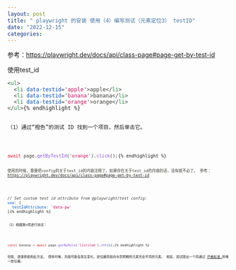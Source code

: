 ```yaml
---
layout: post
title: " playwright 的安装 使用（4）编写测试（元素定位3） testID"
date: "2022-12-15"
categories: 
---
```

<p>参考：<a href="https://playwright.dev/docs/api/class-page#page-get-by-test-id">https://playwright.dev/docs/api/class-page#page-get-by-test-id</a></p>

<p>使用test_id</p>

<pre>
<code><span style="color:#393a34"><span style="color:#393a34">&lt;</span><span style="color:#22863a">ul</span><span style="color:#393a34">&gt;</span>
</span><span style="color:#393a34">  <span style="color:#393a34">&lt;</span><span style="color:#22863a">li</span><span style="color:#22863a"> </span><span style="color:#0550ae">data-testid</span><span style="color:#393a34">=</span><span style="color:#393a34">&#39;</span><span style="color:#c6105f">apple</span><span style="color:#393a34">&#39;</span><span style="color:#393a34">&gt;</span>apple<span style="color:#393a34">&lt;/</span><span style="color:#22863a">li</span><span style="color:#393a34">&gt;</span>
</span><span style="color:#393a34">  <span style="color:#393a34">&lt;</span><span style="color:#22863a">li</span><span style="color:#22863a"> </span><span style="color:#0550ae">data-testid</span><span style="color:#393a34">=</span><span style="color:#393a34">&#39;</span><span style="color:#c6105f">banana</span><span style="color:#393a34">&#39;</span><span style="color:#393a34">&gt;</span>banana<span style="color:#393a34">&lt;/</span><span style="color:#22863a">li</span><span style="color:#393a34">&gt;</span>
</span><span style="color:#393a34">  <span style="color:#393a34">&lt;</span><span style="color:#22863a">li</span><span style="color:#22863a"> </span><span style="color:#0550ae">data-testid</span><span style="color:#393a34">=</span><span style="color:#393a34">&#39;</span><span style="color:#c6105f">orange</span><span style="color:#393a34">&#39;</span><span style="color:#393a34">&gt;</span>orange<span style="color:#393a34">&lt;/</span><span style="color:#22863a">li</span><span style="color:#393a34">&gt;</span>
</span><span style="color:#393a34"><span style="color:#393a34">&lt;/</span><span style="color:#22863a">ul</span><span style="color:#393a34">&gt;</span></span>{% endhighlight %}

<p>（1）通过&ldquo;橙色&rdquo;的测试 ID 找到一个项目，然后单击它。</p>

<pre>
<code><span style="color:#393a34"><span style="color:#cf222e">await</span> page<span style="color:#393a34">.</span><span style="color:#8250df">getByTestId</span><span style="color:#393a34">(</span><span style="color:#c6105f">&#39;orange&#39;</span><span style="color:#393a34">)</span><span style="color:#393a34">.</span><span style="color:#8250df">click</span><span style="color:#393a34">(</span><span style="color:#393a34">)</span><span style="color:#393a34">;</span></span>{% endhighlight %}

<p><code><span style="color:#393a34"><span style="color:#393a34">使用的时候，需要把config的关于test_id的内容注释了，如果存在关于test_id的内容的话，没有就不必了。 参考：<a href="https://playwright.dev/docs/api/class-page#page-get-by-test-id">https://playwright.dev/docs/api/class-page#page-get-by-test-id</a></span></span></code></p>

<pre>
<code><span style="color:#393a34"><em>// Set custom test id attribute from @playwright/test config:</em>
</span><span style="color:#393a34"><span style="color:#005cc5">use</span><span style="color:#d73a49">:</span> <span style="color:#393a34">{</span>
</span><span style="color:#393a34">  <span style="color:#005cc5">testIdAttribute</span><span style="color:#d73a49">:</span> <span style="color:#c6105f">&#39;data-pw&#39;</span>
</span><span style="color:#393a34"><span style="color:#393a34">}</span></span>{% endhighlight %}

<p><code>（2）根据第n项进行测试：</code></p>

<pre>
<code><span style="color:#393a34"><span style="color:#cf222e">const</span> banana <span style="color:#d73a49">=</span> <span style="color:#cf222e">await</span> page<span style="color:#393a34">.</span><span style="color:#8250df">getByRole</span><span style="color:#393a34">(</span><span style="color:#c6105f">&#39;listitem&#39;</span><span style="color:#393a34">)</span><span style="color:#393a34">.</span><span style="color:#8250df">nth</span><span style="color:#393a34">(</span><span style="color:#005cc5">1</span><span style="color:#393a34">)</span><span style="color:#393a34">;</span></span>{% endhighlight %}

<p>但是，请谨慎使用此方法。 很多时候，页面可能会发生变化，定位器将指向与您预期的元素完全不同的元素。 相反，尝试提出一个将通过 <a href="https://playwright.dev/docs/locators#strictness">严格标准 </a>的唯一定位器。</p>

<p>&nbsp;</p>

<p>&nbsp;</p>

